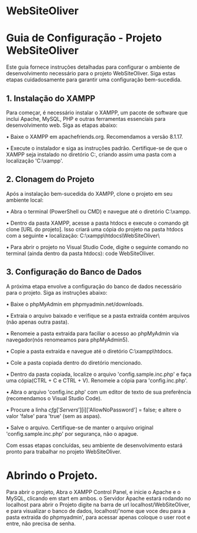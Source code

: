 # WebSiteOliver

# Guia de Configuração - Projeto WebSiteOliver
Este guia fornece instruções detalhadas para configurar o ambiente de desenvolvimento necessário para o projeto WebSiteOliver. Siga estas etapas cuidadosamente para garantir uma configuração bem-sucedida.

## 1. Instalação do XAMPP
Para começar, é necessário instalar o XAMPP, um pacote de software que inclui Apache, MySQL, PHP e outras ferramentas essenciais para desenvolvimento web. Siga as etapas abaixo:

  • Baixe o XAMPP em apachefriends.org. Recomendamos a versão 8.1.17.
  
  • Execute o instalador e siga as instruções padrão. Certifique-se de que o XAMPP seja instalado no diretório C:, criando assim uma pasta com a localização 'C:\xampp'.

## 2. Clonagem do Projeto
Após a instalação bem-sucedida do XAMPP, clone o projeto em seu ambiente local:

  • Abra o terminal (PowerShell ou CMD) e navegue até o diretório C:\xampp.
  
  • Dentro da pasta XAMPP, acesse a pasta htdocs e execute o comando git clone [URL do projeto]. Isso criará uma cópia do projeto na pasta htdocs com a seguinte • localização: C:\xampp\htdocs\WebSiteOliver\
  
  • Para abrir o projeto no Visual Studio Code, digite o seguinte comando no terminal (ainda dentro da pasta htdocs): code WebSiteOliver.

## 3. Configuração do Banco de Dados
A próxima etapa envolve a configuração do banco de dados necessário para o projeto. Siga as instruções abaixo:

  • Baixe o phpMyAdmin em phpmyadmin.net/downloads.
  
  • Extraia o arquivo baixado e verifique se a pasta extraída contém arquivos (não apenas outra pasta).
  
  • Renomeie a pasta extraída para faciliar o acesso ao phpMyAdmin via navegador(nós renomeamos para phpMyAdmin5).
  
  • Copie a pasta extraída e navegue até o diretório C:\xampp\htdocs.
  
  • Cole a pasta copiada dentro do diretório mencionado.
  
  • Dentro da pasta copiada, localize o arquivo 'config.sample.inc.php' e faça uma cópia(CTRL + C e CTRL + V). Renomeie a cópia para 'config.inc.php'.
  
  • Abra o arquivo 'config.inc.php' com um editor de texto de sua preferência (recomendamos o Visual Studio Code).
  
  • Procure a linha $cfg['Servers'][$i]['AllowNoPassword'] = false; e altere o valor 'false' para 'true' (sem as aspas).
  
  • Salve o arquivo. Certifique-se de manter o arquivo original 'config.sample.inc.php' por segurança, não o apague.


Com essas etapas concluídas, seu ambiente de desenvolvimento estará pronto para trabalhar no projeto WebSiteOliver.

# Abrindo o Projeto.

Para abrir o projeto, Abra o XAMPP Control Panel, e inicie o Apache e o MySQL, clicando em start em ambos. o Servidor Apache estará rodando no localhost
para abrir o Projeto digite na barra de url localhost/WebSiteOliver, e para visualizar o banco de dados, 
localhost/'nome que voce deu para a pasta extraida do phpmyadmin', para acessar apenas coloque o user root e entre, não precisa de senha.
